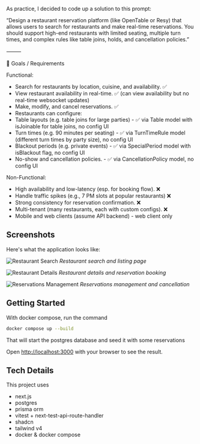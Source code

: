 As practice, I decided to code up a solution to this prompt:

“Design a restaurant reservation platform (like OpenTable or Resy) that allows users to search for restaurants and make real-time reservations. You should support high-end restaurants with limited seating, multiple turn times, and complex rules like table joins, holds, and cancellation policies.”

⸻

🧩 Goals / Requirements

Functional:
- Search for restaurants by location, cuisine, and availability. ✅
- View restaurant availability in real-time. ✅ (can view availability but no real-time websocket updates)
- Make, modify, and cancel reservations. ✅
- Restaurants can configure: 
- Table layouts (e.g. table joins for large parties) - ✅ via Table model with isJoinable for table joins, no config UI
- Turn times (e.g. 90 minutes per seating) - ✅ via TurnTimeRule model (different turn times by party size), no config UI
- Blackout periods (e.g. private events) - ✅ via SpecialPeriod model with isBlackout flag, no config UI
- No-show and cancellation policies. - ✅ via CancellationPolicy model, no config UI

Non-Functional:
- High availability and low-latency (esp. for booking flow). ❌
- Handle traffic spikes (e.g., 7 PM slots at popular restaurants) ❌
- Strong consistency for reservation confirmation. ❌
- Multi-tenant (many restaurants, each with custom configs). ❌
- Mobile and web clients (assume API backend) - web client only 

## Screenshots

Here's what the application looks like:

![Restaurant Search](screenshots/Screenshot%202025-06-20%20at%2012.00.20%20AM.png)
*Restaurant search and listing page*

![Restaurant Details](screenshots/Screenshot%202025-06-20%20at%2012.00.57%20AM.png)
*Restaurant details and reservation booking*

![Reservations Management](screenshots/Screenshot%202025-06-20%20at%2012.01.22%20AM.png)
*Reservations management and cancellation*

## Getting Started

With docker compose, run the command

```bash
docker compose up --build
```

That will start the postgres database and seed it with some reservations


Open [http://localhost:3000](http://localhost:3000) with your browser to see the result.


## Tech Details

This project uses 
- next.js 
- postgres 
- prisma orm
- vitest + next-test-api-route-handler
- shadcn
- tailwind v4
- docker & docker compose